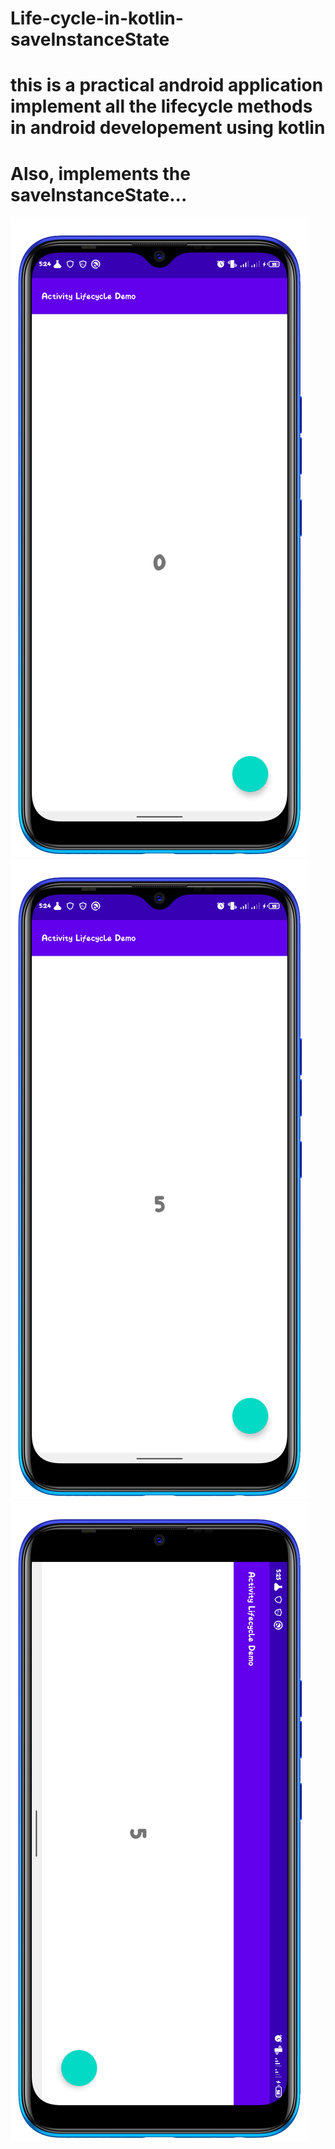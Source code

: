 # Life-cycle-in-kotlin-saveInstanceState

# this is a practical android application implement all the lifecycle methods in android developement using kotlin
# Also, implements the saveInstanceState...

![](pics/man.png)
![](pics/woman.png)
![](pics/boy.png)

